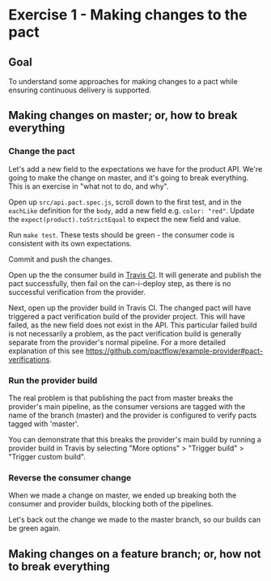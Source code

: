 # Exercise 1 - Making changes to the pact

## Goal

To understand some approaches for making changes to a pact while ensuring continuous delivery is supported.

## Making changes on master; or, how to break everything

### Change the pact

Let's add a new field to the expectations we have for the product API. We're going to make the change on master, and it's going to break everything. This is an exercise in "what not to do, and why".

Open up `src/api.pact.spec.js`, scroll down to the first test, and in the `eachLike` definition for the `body`, add a new field e.g. `color: "red"`. Update the `expect(product).toStrictEqual` to expect the new field and value.

Run `make test`. These tests should be green - the consumer code is consistent with its own expectations.

Commit and push the changes.

Open up the the consumer build in [Travis CI][travis-ci]. It will generate and publish the pact successfully, then fail on the can-i-deploy step, as there is no successful verification from the provider.

Next, open up the provider build in Travis CI. The changed pact will have triggered a pact verification build of the provider project. This will have failed, as the new field does not exist in the API. This particular failed build is not necessarily a problem, as the pact verification build is generally separate from the provider's normal pipeline. For a more detailed explanation of this see https://github.com/pactflow/example-provider#pact-verifications.

### Run the provider build

The real problem is that publishing the pact from master breaks the provider's main pipeline, as the consumer versions are tagged with the name of the branch (master) and the provider is configured to verify pacts tagged with 'master'.

You can demonstrate that this breaks the provider's main build by running a provider build in Travis by selecting "More options" > "Trigger build" > "Trigger custom build".

### Reverse the consumer change

When we made a change on master, we ended up breaking both the consumer and provider builds, blocking both of the pipelines.

Let's back out the change we made to the master branch, so our builds can be green again.


## Making changes on a feature branch; or, how not to break everything




[travis-ci]: https://travis-ci.com